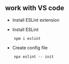 ## work with VS code
- Install ESLint extension

- Install ESLint
```
    npm i eslint
```
- Create config file
```
    npx eslint -- init
```